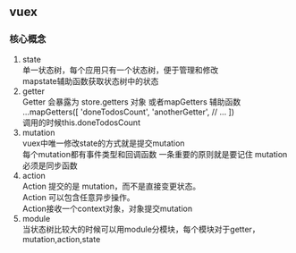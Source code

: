 ## vuex
### 核心概念
1. state  
单一状态树，每个应用只有一个状态树，便于管理和修改  
mapstate辅助函数获取状态树中的状态
2. getter  
Getter 会暴露为 store.getters 对象 或者mapGetters 辅助函数  
...mapGetters([
      'doneTodosCount',
      'anotherGetter',
      // ...
    ])  
    调用的时候this.doneTodosCount
3. mutation  
vuex中唯一修改state的方式就是提交mutation  
每个mutation都有事件类型和回调函数
一条重要的原则就是要记住 mutation 必须是同步函数
4. action  
Action 提交的是 mutation，而不是直接变更状态。  
Action 可以包含任意异步操作。  
Action接收一个context对象，对象提交mutation
5. module  
当状态树比较大的时候可以用module分模块，每个模块对于getter，mutation,action,state
